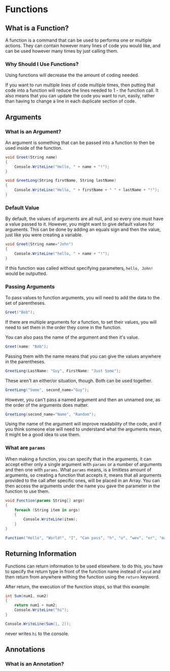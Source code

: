 # Functions

## What is a Function?

A function is a command that can be used to performa one or multiple actions. They can contain however many lines of code you would like, and can be used however many times by just calling them.

### Why Should I Use Functions?

Using functions will decrease the the amount of coding needed.

If you want to run multiple lines of code multiple times, then putting that code into a function will reduce the lines needed to 1 - the function call. It also means that you can update the code you want to run, easily, rather than having to change a line in each duplicate section of code.

## Arguments

### What is an Argument?

An argument is something that can be passed into a function to then be used inside of the function.

```cs
void Greet(String name)
{
    Console.WriteLine("Hello, " + name + "!");
}
```

```cs
void GreetLong(String firstName, String lastName)
{
    Console.WriteLine("Hello, " + firstName + " " + lastName + "!");
}
```

### Default Value

By default, the values of arguments are all null, and so every one must have a value passed to it. However, you might want to give default values for arguments. This can be done by adding an equals sign and then the value, just like you were creating a variable.

```cs
void Greet(String name="John")
{
    Console.WriteLine("hello, " + name + "!");
}
```

if this function was called without specifying parameters, `hello, John!` would be outputted.

### Passing Arguments

To pass values to function arguments, you will need to add the data to the set of parentheses.

```cs
Greet("Bob");
```

If there are multiple arguments for a function, to set their values, you will need to set them in the order they come in the function.

You can also pass the name of the argument and then it's value.

```cs
Greet(name: "Bob");
```

Passing them with the name means that you can give the values anywhere in the parentheses.

```cs
GreetLong(LastName: "Guy", FirstName: "Just Some");
```

These aren't an either/or situation, though. Both can be used together.

```cs
GreetLong("Some", second_name="Guy");
```

However, you can't pass a named argument and then an unnamed one, as the order of the arguments does matter.

```cs
GreetLong(second_name="Name", "Random");
```

Using the name of the argument will improve readability of the code, and if you think someone else will need to understand what the arguments mean, it might be a good idea to use them.

### What are `params`

When making a function, you can specify that in the arguments, it can accept either only a single argument with `params` or a number of arguments and then one with `params`. What `params` means, is a limitless amount of arguments, so creating a function that accepts it, means that all arguments provided to the call after specific ones, will be placed in an Array. You can then access the arguments under the name you gave the parameter in the function to use them.

```cs
void Function(params String[] args)
{
    foreach (String item in args)
    {
        Console.WriteLine(item);
    }
}
```

```cs
Function("Hello", "World!", "I", "Can pass", "h", "o", "wev", "er", "many" "arguments I want to.");
```

##  Returning Information

Functions can return information to be used elsewhere. to do this, you have to specify the return type in front of the function name instead of `void` and then return from anywhere withing the function using the `return` keyword.

After return, the execution of the function stops, so that this example:

```cs
int Sum(num1, num2)
{
    return num1 + num2;
    Console.WriteLine("hi");
}
```

```cs
Console.WriteLine(Sum(1, 2));
```

never writes `hi` to the console.

## Annotations

### What is an Annotation?

